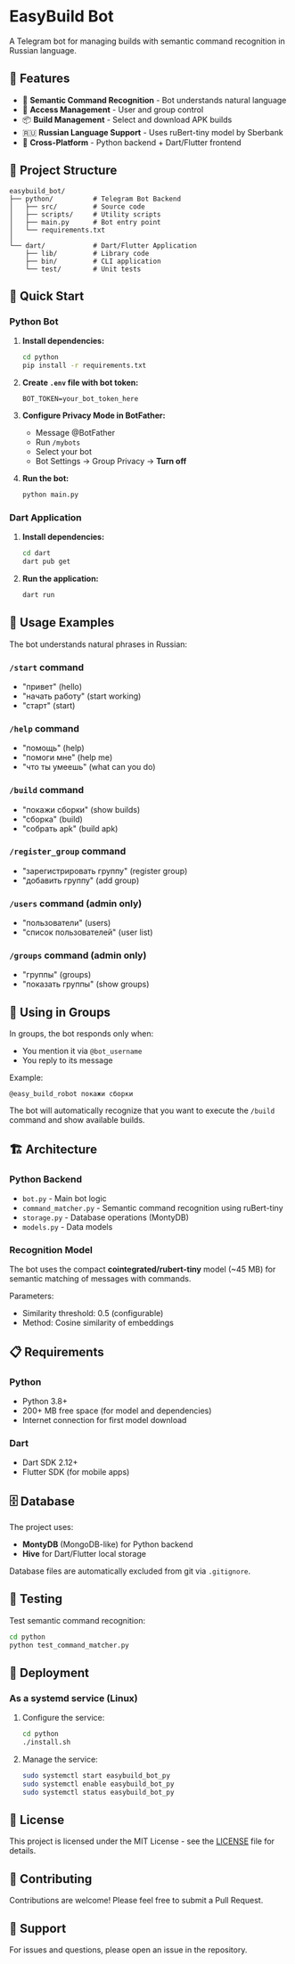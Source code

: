 # EasyBuild Bot

A Telegram bot for managing builds with semantic command recognition in Russian language.

## 🌟 Features

- 🤖 **Semantic Command Recognition** - Bot understands natural language
- 🔐 **Access Management** - User and group control
- 📦 **Build Management** - Select and download APK builds
- 🇷🇺 **Russian Language Support** - Uses ruBert-tiny model by Sberbank
- 🔄 **Cross-Platform** - Python backend + Dart/Flutter frontend

## 📁 Project Structure

```
easybuild_bot/
├── python/          # Telegram Bot Backend
│   ├── src/         # Source code
│   ├── scripts/     # Utility scripts
│   ├── main.py      # Bot entry point
│   └── requirements.txt
│
└── dart/            # Dart/Flutter Application
    ├── lib/         # Library code
    ├── bin/         # CLI application
    └── test/        # Unit tests
```

## 🚀 Quick Start

### Python Bot

1. **Install dependencies:**
   ```bash
   cd python
   pip install -r requirements.txt
   ```

2. **Create `.env` file with bot token:**
   ```env
   BOT_TOKEN=your_bot_token_here
   ```

3. **Configure Privacy Mode in BotFather:**
   - Message @BotFather
   - Run `/mybots`
   - Select your bot
   - Bot Settings → Group Privacy → **Turn off**

4. **Run the bot:**
   ```bash
   python main.py
   ```

### Dart Application

1. **Install dependencies:**
   ```bash
   cd dart
   dart pub get
   ```

2. **Run the application:**
   ```bash
   dart run
   ```

## 💬 Usage Examples

The bot understands natural phrases in Russian:

### `/start` command
- "привет" (hello)
- "начать работу" (start working)
- "старт" (start)

### `/help` command
- "помощь" (help)
- "помоги мне" (help me)
- "что ты умеешь" (what can you do)

### `/build` command
- "покажи сборки" (show builds)
- "сборка" (build)
- "собрать apk" (build apk)

### `/register_group` command
- "зарегистрировать группу" (register group)
- "добавить группу" (add group)

### `/users` command (admin only)
- "пользователи" (users)
- "список пользователей" (user list)

### `/groups` command (admin only)
- "группы" (groups)
- "показать группы" (show groups)

## 👥 Using in Groups

In groups, the bot responds only when:
- You mention it via `@bot_username`
- You reply to its message

Example:
```
@easy_build_robot покажи сборки
```

The bot will automatically recognize that you want to execute the `/build` command and show available builds.

## 🏗 Architecture

### Python Backend
- `bot.py` - Main bot logic
- `command_matcher.py` - Semantic command recognition using ruBert-tiny
- `storage.py` - Database operations (MontyDB)
- `models.py` - Data models

### Recognition Model

The bot uses the compact **cointegrated/rubert-tiny** model (~45 MB) for semantic matching of messages with commands.

Parameters:
- Similarity threshold: 0.5 (configurable)
- Method: Cosine similarity of embeddings

## 📋 Requirements

### Python
- Python 3.8+
- 200+ MB free space (for model and dependencies)
- Internet connection for first model download

### Dart
- Dart SDK 2.12+
- Flutter SDK (for mobile apps)

## 🗄 Database

The project uses:
- **MontyDB** (MongoDB-like) for Python backend
- **Hive** for Dart/Flutter local storage

Database files are automatically excluded from git via `.gitignore`.

## 🧪 Testing

Test semantic command recognition:

```bash
cd python
python test_command_matcher.py
```

## 🔧 Deployment

### As a systemd service (Linux)

1. Configure the service:
   ```bash
   cd python
   ./install.sh
   ```

2. Manage the service:
   ```bash
   sudo systemctl start easybuild_bot_py
   sudo systemctl enable easybuild_bot_py
   sudo systemctl status easybuild_bot_py
   ```

## 📝 License

This project is licensed under the MIT License - see the [LICENSE](LICENSE) file for details.

## 🤝 Contributing

Contributions are welcome! Please feel free to submit a Pull Request.

## 📧 Support

For issues and questions, please open an issue in the repository.

